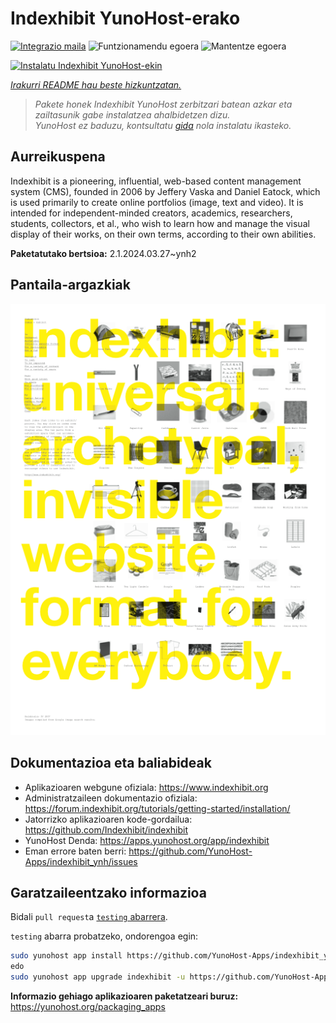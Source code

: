 <!--
Ohart ongi: README hau automatikoki sortu da <https://github.com/YunoHost/apps/tree/master/tools/readme_generator>ri esker
EZ editatu eskuz.
-->

# Indexhibit YunoHost-erako

[![Integrazio maila](https://dash.yunohost.org/integration/indexhibit.svg)](https://ci-apps.yunohost.org/ci/apps/indexhibit/) ![Funtzionamendu egoera](https://ci-apps.yunohost.org/ci/badges/indexhibit.status.svg) ![Mantentze egoera](https://ci-apps.yunohost.org/ci/badges/indexhibit.maintain.svg)

[![Instalatu Indexhibit YunoHost-ekin](https://install-app.yunohost.org/install-with-yunohost.svg)](https://install-app.yunohost.org/?app=indexhibit)

*[Irakurri README hau beste hizkuntzatan.](./ALL_README.md)*

> *Pakete honek Indexhibit YunoHost zerbitzari batean azkar eta zailtasunik gabe instalatzea ahalbidetzen dizu.*  
> *YunoHost ez baduzu, kontsultatu [gida](https://yunohost.org/install) nola instalatu ikasteko.*

## Aurreikuspena

Indexhibit is a pioneering, influential, web-based content management system (CMS), founded in 2006 by Jeffery Vaska and Daniel Eatock, which is used primarily to create online portfolios (image, text and video).
It is intended for independent-minded creators, academics, researchers, students, collectors, et al., who wish to learn how and manage the visual display of their works, on their own terms, according to their own abilities.


**Paketatutako bertsioa:** 2.1.2024.03.27~ynh2

## Pantaila-argazkiak

![Indexhibit(r)en pantaila-argazkia](./doc/screenshots/146_indexhibit.png)

## Dokumentazioa eta baliabideak

- Aplikazioaren webgune ofiziala: <https://www.indexhibit.org>
- Administratzaileen dokumentazio ofiziala: <https://forum.indexhibit.org/tutorials/getting-started/installation/>
- Jatorrizko aplikazioaren kode-gordailua: <https://github.com/Indexhibit/indexhibit>
- YunoHost Denda: <https://apps.yunohost.org/app/indexhibit>
- Eman errore baten berri: <https://github.com/YunoHost-Apps/indexhibit_ynh/issues>

## Garatzaileentzako informazioa

Bidali `pull request`a [`testing` abarrera](https://github.com/YunoHost-Apps/indexhibit_ynh/tree/testing).

`testing` abarra probatzeko, ondorengoa egin:

```bash
sudo yunohost app install https://github.com/YunoHost-Apps/indexhibit_ynh/tree/testing --debug
edo
sudo yunohost app upgrade indexhibit -u https://github.com/YunoHost-Apps/indexhibit_ynh/tree/testing --debug
```

**Informazio gehiago aplikazioaren paketatzeari buruz:** <https://yunohost.org/packaging_apps>
